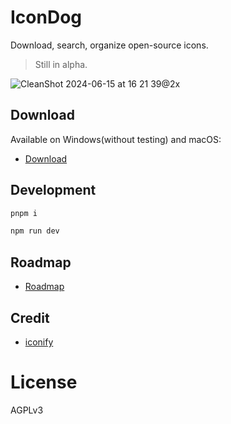# IconDog

Download, search, organize open-source icons.

> Still in alpha.

![CleanShot 2024-06-15 at 16 21 39@2x](https://github.com/djyde/icondog/assets/914329/2c3977f9-ac6d-40a8-aa26-eb4a9ba81e29)

## Download

Available on Windows(without testing) and macOS:

- [Download](https://github.com/djyde/icondog/releases)

## Development

```bash
pnpm i 

npm run dev
```

## Roadmap

- [Roadmap](https://github.com/users/djyde/projects/11)

## Credit

- [iconify](https://iconify.design/)

# License

AGPLv3
